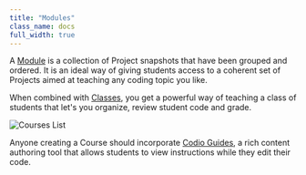 ```yaml
---
title: "Modules"
class_name: docs
full_width: true
---
```


A [Module](/docs/dashboard/modules/) is a collection of Project snapshots that have been grouped and ordered. It is an ideal way of giving students access to a coherent set of Projects aimed at teaching any coding topic you like.

When combined with [Classes](/docs/dashboard/classes/), you get a powerful way of teaching a class of students that let's you organize, review student code and grade.

![Courses List](/img/docs/courses_list.png)

Anyone creating a Course should incorporate [Codio Guides](/docs/ide/tools/guides/), a rich content authoring tool that allows students to view instructions while they edit their code.